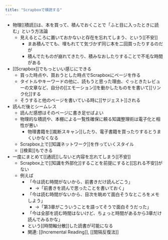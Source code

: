 ```yaml
---
title: "Scrapboxで積読する"
---
```


- 物理[[積読]]は、本を買って、積んでおくことで「ふと目に入ったときに読む」という方法論
    - 見えるところに置いておかないと存在を忘れてしまう、という[[不安]]
        - まあ積んでても、埋もれてて気づかず同じ本を二回買ったりするのだが
        - 積んでたものが崩れてきたり、積みなおしたりすることで不毛な時間がある
- [[Scrapbox]]でもっといい感じにできる
    - 買った時点や、買おうとした時点でScrapboxにページを作る
    - タイトルやキーワードの他に、読もうと思った理由、ぐっときたレビューの文章など、自分の[[エモーション]]を動かしたものをを書いて[[リンク化]]する
    - そうすると他のページを書いている時に[[サジェスト]]される
- 読んだ後とシームレス
    - 読んだ感想はそのページに書き足せばよい
    - 物理的な積読や、本棚による一覧性確保に頼る知識整理術は電子化と相性が悪い
        - 物理書籍を[[裁断スキャン]]したり、電子書籍を買ったりするとうまくいかなくなる
    - Scrapbox上で[[知識ネットワーク]]を作っていくスタイル
    - [[検索]]もできる
- 一度にまとめて[[通読]]しないと内容を忘れてしまう[[不安]]
    - Scrapbox上で[[知識を外部化]]することを前提にすると[[忘れる不安]]がない
    - 例えば
        - 「今は読む時間がないから、前書きだけ読んどこう」
            - →「前書きを読んで思ったことを書いておく」
        - 「今は読む時間がないから、目次を眺めて面白そうなところをメモしよう」
            - →「第3章がこういうことを語ってそうで面白そうだった」
        - 「今は全部を読む時間はないけど、ちょっと時間があるから3章だけ読んでみるかな」
        - という[[時間軸分散]]した読書が可能になる
        - 関連: [[Incremental Reading]], [[間隔反復法]]
